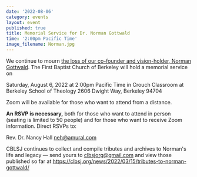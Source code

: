 ```yaml
---
date: '2022-08-06'
category: events
layout: event
published: true
title: Memorial Service for Dr. Norman Gottwald
time: '2:00pm Pacific Time'
image_filename: Norman.jpg
---
```

We continue to mourn [the loss of our co-founder and vision-holder, Norman Gottwald](https://clbsj.org/news/2022/03/15/tributes-to-norman-gottwald/). The First Baptist Church of Berkeley will hold a memorial service on

Saturday, August 6, 2022 at 2:00pm Pacific Time
in Crouch Classroom
at Berkeley School of Theology
2606 Dwight Way, Berkeley 94704

Zoom will be available for those who want to attend from a distance.

**An RSVP is necessary,** both for those who want to attend in person (seating is limited to 50 people) and for those who want to receive Zoom information. Direct RSVPs to:

Rev. Dr. Nancy Hall
neh@amural.com

CBLSJ continues to collect and compile tributes and archives to Norman's life and legacy — send yours to clbsjorg@gmail.com and view those published so far at https://clbsj.org/news/2022/03/15/tributes-to-norman-gottwald/
